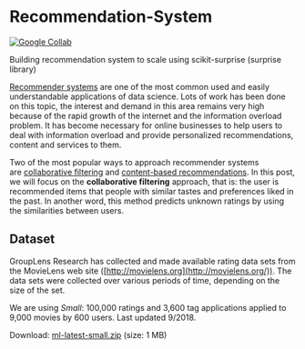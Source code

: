 # Recommendation-System

[![Google Collab](https://colab.research.google.com/assets/colab-badge.svg)](https://colab.research.google.com/github/singhsidhukuldeep/Recommendation-System/blob/master/Building_Recommender_System_with_Surprise.ipynb)

Building recommendation system to scale using scikit-surprise (surprise library)

[Recommender systems](https://en.wikipedia.org/wiki/Recommender_system) are one of the most common used and easily understandable applications of data science. Lots of work has been done on this topic, the interest and demand in this area remains very high because of the rapid growth of the internet and the information overload problem. It has become necessary for online businesses to help users to deal with information overload and provide personalized recommendations, content and services to them.

Two of the most popular ways to approach recommender systems are [collaborative filtering](https://en.wikipedia.org/wiki/Collaborative_filtering) and [content-based recommendations](https://www.analyticsvidhya.com/blog/2015/08/beginners-guide-learn-content-based-recommender-systems/). In this post, we will focus on the **collaborative filtering** approach, that is: the user is recommended items that people with similar tastes and preferences liked in the past. In another word, this method predicts unknown ratings by using the similarities between users.

## Dataset

GroupLens Research has collected and made available rating data sets from the MovieLens web site ([http://movielens.org](http://movielens.org/)). The data sets were collected over various periods of time, depending on the size of the set.

We are using *Small*: 100,000 ratings and 3,600 tag applications applied to 9,000 movies by 600 users. Last updated 9/2018.

Download: [ml-latest-small.zip](http://files.grouplens.org/datasets/movielens/ml-latest-small.zip) (size: 1 MB)